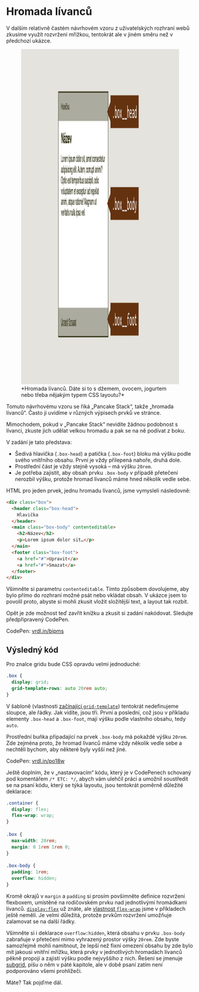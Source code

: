 # Hromada lívanců

V dalším relativně častém návrhovém vzoru z uživatelských rozhraní webů zkusíme využít rozvržení mřížkou, tentokrát ale v jiném směru než v předchozí ukázce.

<figure>
<img src="../dist/images/original/vdlayout/priklad-pancake-zadani.jpg" width="1600" height="900" alt="Příklad - hromada lívanců">
<figcaption markdown="1">
*Hromada lívanců. Dáte si to s džemem, ovocem, jogurtem nebo třeba nějakým typem CSS layoutu?*
</figcaption>
</figure>

Tomuto návrhovému vzoru se říká „Pancake Stack“, takže „hromada lívanců“. Často ji uvidíme v různých výpisech prvků ve stránce.

Mimochodem, pokud v „Pancake Stack“ nevidíte žádnou podobnost s lívanci, zkuste jich udělat velkou hromadu a pak se na ně podívat z boku.

V zadání je tato představa:

- Šedivá hlavička (`.box-head`) a patička  (`.box-foot`) bloku má výšku podle svého vnitřního obsahu. První je vždy přilepená nahoře, druhá dole.
- Prostřední část je vždy stejně vysoká – má výšku `20rem`.
- Je potřeba zajistit, aby obsah prvku `.box-body` v případě přetečení nerozbil výšku, protože hromad lívanců máme hned několik vedle sebe.

HTML pro jeden prvek, jednu hromadu lívanců, jsme vymysleli následovně:

```html
<div class="box">
  <header class="box-head">
    Hlavička
  </header>
  <main class="box-body" contenteditable>
    <h2>Název</h2>
    <p>Lorem ipsum dolor sit…</p>
  </main>
  <footer class="box-foot">
    <a href="#">Upravit</a>
    <a href="#">Smazat</a>
  </footer>
</div>
```

Všimněte si parametru `contenteditable`. Tímto způsobem dovolujeme, aby bylo přímo do rozhraní možné psát nebo vkládat obsah. V ukázce jsem to povolil proto, abyste si mohli zkusit vložit složitější text, a layout tak rozbít.

<div class="colored-box" markdown="1">

Opět je zde možnost teď zavřít knížku a zkusit si zadání nakódovat. Sledujte předpřipravený CodePen.

CodePen: [vrdl.in/bipms](https://codepen.io/machal/pen/poeGQya?editors=1100)

</div>
<!-- .colored-box -->

## Výsledný kód

Pro znalce gridu bude CSS opravdu velmi jednoduché:

```css
.box {
  display: grid;
  grid-template-rows: auto 20rem auto;
}
```

V šabloně (vlastnosti [začínající `grid-template`](grid-template-rows-columns.md)) tentokrát nedefinujeme sloupce, ale řádky. Jak vidíte, jsou tři. První a poslední, což jsou v příkladu elementy `.box-head` a `.box-foot`, mají výšku podle vlastního obsahu, tedy `auto`.

Prostřední buňka připadající na prvek `.box-body` má pokaždé výšku `20rem`. Zde zejména proto, že hromad lívanců máme vždy několik vedle sebe a nechtěli bychom, aby některé byly vyšší než jiné.

CodePen: [vrdl.in/po18w](https://codepen.io/machal/pen/abJamrr?editors=1100)

Ještě doplním, že v „nastavovacím“ kódu, který je v CodePenech schovaný pod komentářem `/* ETC: */`, abych vám ulehčil práci a umožnil soustředit se na psaní kódu, který se týká layoutu, jsou tentokrát poměrně důležité deklarace:

```css
.container {
  display: flex;
  flex-wrap: wrap;
}

.box {
  max-width: 20rem;
  margin: 0 1rem 1rem 0;
}

.box-body {
  padding: 1rem;
  overflow: hidden;
}
```

Kromě okrajů v `margin` a `padding` si prosím povšimněte definice rozvržení flexboxem, umístěné na rodičovském prvku nad jednotlivými hromádkami lívanců. [`display:flex`](css-display.md) už znáte, ale [vlastnost `flex-wrap`](css-flex-wrap.md) jsme v příkladech ještě neměli. Je velmi důležitá, protože prvkům rozvržení umožňuje zalamovat se na další řádky.

Všimněte si i deklarace `overflow:hidden`, která obsahu v prvku `.box-body` zabraňuje v přetečení mimo vyhrazený prostor výšky `20rem`. Zde byste samozřejmě mohli namítnout, že lepší než fixní omezení obsahu by zde bylo mít jakousi vnitřní mřížku, která prvky v jednotlivých hromadách lívanců pěkně propojí a zajistí výšku podle nejvyššího z nich. Řešení se jmenuje [subgrid](css-subgrid.md), píšu o něm v páté kapitole, ale v době psaní zatím není podporováno všemi prohlížeči.

<div class="book-index" data-book-index="Subgrid"></div>

Máte? Tak pojďme dál.
